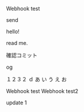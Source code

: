 Webhook test

send

hello!

read me.


確認コミット

og

１２３２
ｄ
あ
い
う
え
お

Webhook test
Webhook test2

update 1